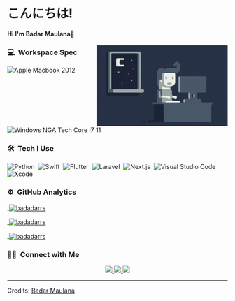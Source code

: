 # こんにちは! 
#### Hi I'm Badar Maulana👋
<img alt="Night Coding" src="https://raw.githubusercontent.com/AVS1508/AVS1508/master/assets/Night-Coding.gif" align="right"/>

### 💻 &nbsp;Workspace Spec
![Apple Macbook 2012](https://img.shields.io/badge/Apple-MacBook_Pro_2012-05122A?style=flat&logo=apple&logoColor=88E0EF)&nbsp;
![Windows NGA Tech Core i7 11](https://img.shields.io/badge/Windows-NGA_Tech_Core_i7_11-05122A?style=flat&logo=windows&logoColor=88E0EF)&nbsp;


### 🛠 &nbsp;Tech I Use
  ![Python](https://img.shields.io/badge/-Python-05122A?style=flat&logo=python)&nbsp;
  ![Swift](https://img.shields.io/badge/Swift-05122A?flat&logo=swift&logoColor=D06224)&nbsp;
  ![Flutter](https://img.shields.io/badge/Flutter-05122A?style=flat&logo=flutter&logoColor=94B3FD)&nbsp;
  ![Laravel](https://img.shields.io/badge/Laravel-05122A?style=flat&logo=laravel&logoColor=FF2D20)&nbsp;
  ![Next.js](https://img.shields.io/badge/Next.js-05122A?style=flat&logo=next.js&logoColor=FFFFFF)&nbsp;
  ![Visual Studio Code](https://img.shields.io/badge/-Visual%20Studio%20Code-05122A?style=flat&logo=visual-studio-code&logoColor=007ACC)&nbsp;
  ![Xcode](https://img.shields.io/badge/xcode-05122A?style=flat&logo=xcode&logoColor=94B3FD)&nbsp;


### ⚙️ &nbsp;GitHub Analytics
<p align="center">
<a href="https://github.com/badadarr">
  <p>&nbsp;<img  height="180em" align="center" src="https://github-readme-stats.vercel.app/api?username=badadarr&show_icons=true&theme=algolia&include_all_commits=true&count_private=true" alt="badadarrs" /></p>
  <p>&nbsp;<img  height="180em" align="center" src="https://github-readme-stats-eight-theta.vercel.app/api/top-langs/?username=badadarr&layout=compact&langs_count=8&theme=algolia" alt="badadarrs" /></p>
  <p>&nbsp;<img  height="180em" align="center" src="https://github-readme-streak-stats.herokuapp.com/?user=ninjasaskeh&theme=dark&hide_border=fals" alt="badadarrs" /></p>
</a>
</p>

### 🤝🏻 &nbsp;Connect with Me
<p align="center">
<a href="https://linkedin.com/in/badadarrs">
  <img src="https://img.shields.io/badge/-Linkedin-0077B5?style=flat&logo=Linkedin&logoColor=white"/>
<a href="https://www.instagram.com/ai.badare">
  <img src="https://img.shields.io/badge/-Instagram-E4405F?style=flat&logo=Instagram&logoColor=white"/>
<a href="https://www.twitter.com/bididaw">
  <img src="https://img.shields.io/badge/-Twitter-1DA1F2?style=fflat&logo=twitter&logoColor=white"/>
  </a>
  </p>
  
-----
Credits: [Badar Maulana](https://github.com/badadarr)



